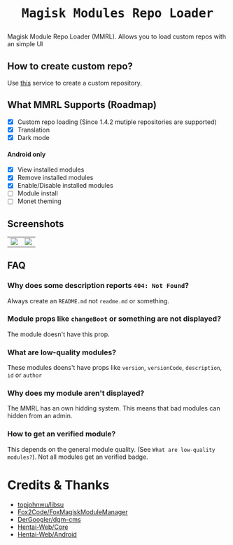 <h1 align="center"><pre>Magisk Modules Repo Loader</pre></h1>

Magisk Module Repo Loader (MMRL). Allows you to load custom repos with an simple UI

## How to create custom repo?

Use [this](https://dergoogler.com/repo-generator/) service to create a custom repository.

## What MMRL Supports (Roadmap)

- [x] Custom repo loading (Since 1.4.2 mutiple repositories are supported)
- [x] Translation
- [x] Dark mode

#### Android only

- [x] View installed modules
- [x] Remove installed modules
- [x] Enable/Disable installed modules
- [ ] Module install
- [ ] Monet theming

## Screenshots

<table>
<tr>
	<td><img src="https://user-images.githubusercontent.com/54764558/170883584-008e135e-09d3-4c5f-9780-9d963b70205f.png"/>
	<td><img src="https://user-images.githubusercontent.com/54764558/170883624-b564a344-7f6a-4a94-8494-3ca6b7e6a311.png"/>
<tr>
</table>

## FAQ

### Why does some description reports `404: Not Found`?

Always create an `README.md` not `readme.md` or something.

### Module props like `changeBoot` or something are not displayed?

The module doesn't have this prop.

### What are low-quality modules?

These modules doens't have props like `version`, `versionCode`, `description`, `id` or `author`

### Why does my module aren't displayed?

The MMRL has an own hidding system. This means that bad modules can hidden from an admin.

### How to get an verified module?

This depends on the general module quality. (See `What are low-quality modules?`). Not all modules get an verified badge.

# Credits & Thanks

- [topjohnwu/libsu](https://github.com/topjohnwu/libsu)
- [Fox2Code/FoxMagiskModuleManager](https://github.com/Fox2Code/FoxMagiskModuleManager)
- [DerGoogler/dgm-cms](https://github.com/DerGoogler/dgm-cms)
- [Hentai-Web/Core](https://github.com/Hentai-Web/Core)
- [Hentai-Web/Android](https://github.com/Hentai-Web/Android)

